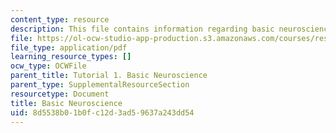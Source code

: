 ```yaml
---
content_type: resource
description: This file contains information regarding basic neuroscience.
file: https://ol-ocw-studio-app-production.s3.amazonaws.com/courses/res-9-003-brains-minds-and-machines-summer-course-summer-2015/8d5538b01b0fc12d3ad59637a243dd54_MITRES_9_003SUM15_tut1.pdf
file_type: application/pdf
learning_resource_types: []
ocw_type: OCWFile
parent_title: Tutorial 1. Basic Neuroscience
parent_type: SupplementalResourceSection
resourcetype: Document
title: Basic Neuroscience
uid: 8d5538b0-1b0f-c12d-3ad5-9637a243dd54
---
```

